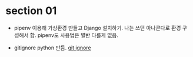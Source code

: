 # section 01

- pipenv 이용해 가상환경 만들고 Django 설치하기. 나는 쓰던 아나콘다로 환경 구성해서 함. pipenv도 사용법은 별반 다를게 없음.

- gitignore python 만듬.
  [git ignore ](https://github.com/github/gitignore/blob/master/Python.gitignore)

